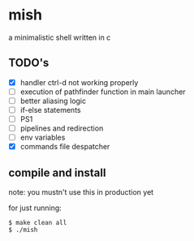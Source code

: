 # mish
a minimalistic shell written in c




## TODO's

- [x] handler ctrl-d not working properly
- [ ] execution of pathfinder function in main launcher
- [ ] better aliasing logic
- [ ] if-else statements  
- [ ] PS1 
- [ ] pipelines and redirection
- [ ] env variables 
- [x] commands file despatcher  

## compile and install

note: you mustn't use this in production yet

for just running:

```
$ make clean all
$ ./mish
```
